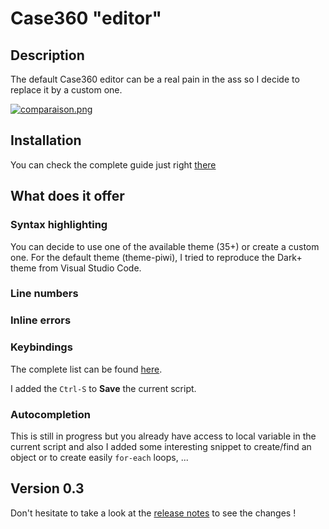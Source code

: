 # Case360 "editor"

## Description

The default Case360 editor can be a real pain in the ass so I decide to replace it by a custom one. 

[![comparaison.png](https://s1.postimg.org/8eygi7en5b/comparaison.png)](https://postimg.org/image/9hy5t3ah0r/)

## Installation

You can check the complete guide just right [there](https://github.com/pwasilewski/Case360-editor/wiki/Installation)

## What does it offer

### Syntax highlighting

You can decide to use one of the available theme (35+) or create a custom one.
For the default theme (theme-piwi), I tried to reproduce the Dark+ theme from Visual Studio Code.

### Line numbers

### Inline errors

### Keybindings

The complete list can be found [here](https://github.com/ajaxorg/ace/wiki/Default-Keyboard-Shortcuts).

I added the `Ctrl-S` to **Save** the current script.

### Autocompletion

This is still in progress but you already have access to local variable in the current script and also I added some interesting snippet to create/find an object or to create easily `for-each` loops, ...


## Version 0.3

Don't hesitate to take a look at the [release notes](https://github.com/pwasilewski/Case360-editor/wiki) to see the changes !
